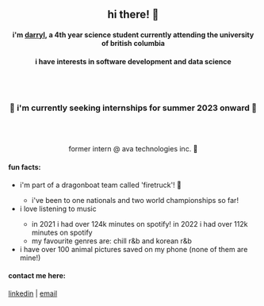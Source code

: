 ### <h2 align="center">hi there! 👋</h2>
<!--
**darrylmaa/darrylmaa** is a ✨ _special_ ✨ repository because its `README.md` (this file) appears on your GitHub profile.

Here are some ideas to get you started:

- 🔭 I’m currently working on ...
- 🌱 I’m currently learning ...
- 👯 I’m looking to collaborate on ...
- 🤔 I’m looking for help with ...
- 💬 Ask me about ...
- 📫 How to reach me: ...
- 😄 Pronouns: ...
- ⚡ Fun fact: ...
-->

<h4 align="center">
i'm <a href="https://darrylmaa.github.io/">darryl</a>, a 4th year science student currently attending the university of british columbia
</h4>
<h4 align="center">
i have interests in software development and data science
</h4>
</br></br>
<h3 align="center">💼 i'm currently seeking internships for summer 2023 onward 💼</h3>
</br></br>
<p align="center">
former intern @ ava technologies inc. 🌱
</p>

<h4 align="left">fun facts:</h4>
<ul>
<li align="left">i'm part of a dragonboat team called 'firetruck'! 🚒</li>
<ul><li align="left">i've been to one nationals and two world championships so far!</li></ul>
<li align="left">i love listening to music</li>
<ul><li align="left">in 2021 i had over 124k minutes on spotify! in 2022 i had over 112k minutes on spotify</li>
<li align="left">my favourite genres are: chill r&b and korean r&b</li></ul>
<li align="left">i have over 100 animal pictures saved on my phone (none of them are mine!)</li>
</ul>

<h4 align="left">contact me here:</h4>
<p align="left">
<a href="https://linkedin.com/in/darrylmaa" target="blank">linkedin</a>
|
<a href="mailto: darrylmaa@gmail.com">email</a>
</p>
